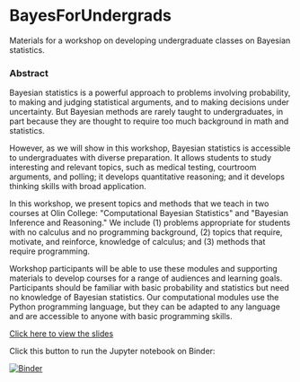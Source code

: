 # BayesForUndergrads
Materials for a workshop on developing undergraduate classes on Bayesian statistics.

### Abstract

Bayesian statistics is a powerful approach to problems involving probability, to making and judging statistical arguments, and to making decisions under uncertainty.  But Bayesian methods are rarely taught to undergraduates, in part because they are thought to require too much background in math and statistics.

However, as we will show in this workshop, Bayesian statistics is accessible to undergraduates with diverse preparation.  It allows students to study interesting and relevant topics, such as medical testing, courtroom arguments, and polling; it develops quantitative reasoning; and it develops thinking skills with broad application.

In this workshop, we present topics and methods that we teach in two courses at Olin College: "Computational Bayesian Statistics" and "Bayesian Inference and Reasoning."  We include (1) problems appropriate for students with no calculus and no programming background, (2) topics that require, motivate, and reinforce, knowledge of calculus; and (3) methods that require programming. 

Workshop participants will be able to use these modules and supporting materials to develop courses for a range of audiences and learning goals.  Participants should be familiar with basic probability and statistics but need no knowledge of Bayesian statistics.  Our computational modules use the Python programming language, but they can be adapted to any language and are accessible to anyone with basic programming skills.


[Click here to view the slides](https://docs.google.com/presentation/d/1ltQiDWFyWJR_SzTRXdRHLfA3YA70koqxcBi0KYKWAzQ/pub?start=false&loop=false&delayms=3000)

Click this button to run the Jupyter notebook on Binder:

[![Binder](http://mybinder.org/badge.svg)](http://mybinder.org/repo/AllenDowney/BayesMadeSimple)

